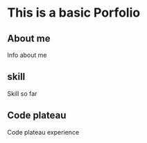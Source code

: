 This is a basic Porfolio
=========================

## About me
Info about me

## skill
Skill so far

## Code plateau
Code plateau experience 